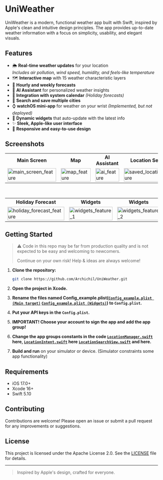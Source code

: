 # UniWeather

UniWeather is a modern, functional weather app built with Swift, inspired by Apple's clean and intuitive design principles. The app provides up-to-date weather information with a focus on simplicity, usability, and elegant visuals.


## Features
- 🌦️ **Real-time weather updates** for your location  
  *Includes air pollution, wind speed, humidity, and feels-like temperature*
- 🗺️ **Interactive map** with 15 weather characteristic layers
- 📅 **Hourly and weekly forecasts**
- 🤖 **AI Assistant** for personalized weather insights
- 📆 **Integration with system calendar** *(Holiday forecasts)*
- 🔎 **Search and save multiple cities**
- ⌚ **watchOS mini-app** for weather on your wrist _(Implemented, but not deployed)_
- 🧩 **Dynamic widgets** that auto-update with the latest info
- ✨ **Sleek, Apple-like user interface**
- 📱 **Responsive and easy-to-use design**

## Screenshots

<div align="center">

<table width="100%">
  <tr>
    <td align="center" width="25%"><b>Main Screen</b></td>
    <td align="center" width="25%"><b>Map</b></td>
    <td align="center" width="25%"><b>AI Assistant</b></td>
    <td align="center" width="25%"><b>Location Searcher</b></td>
  </tr>
  <tr>
    <td width="25%"><img src="https://github.com/user-attachments/assets/9f504b94-55f9-4cf7-ab6d-125b5493c940" alt="main_screen_feature" width="100%" /></td>
    <td width="25%"><img src="https://github.com/user-attachments/assets/d668c0a6-0235-40b6-85db-abf9c6ecb1aa" alt="map_feature" width="100%" /></td>
    <td width="25%"><img src="https://github.com/user-attachments/assets/af1efb6a-982f-4d63-b678-52a906fa171a" alt="ai_feature" width="100%" /></td>
    <td width="25%"><img src="https://github.com/user-attachments/assets/30de5ca9-b514-4737-88b2-b019187a081f" alt="saved_locations_feature" width="100%" /></td>
  </tr>
</table>

<br>

<table width="100%">
  <tr>
    <td align="center" width="33%"><b>Holiday Forecast</b></td>
    <td align="center" width="33%"><b>Widgets</b></td>
    <td align="center" width="33%"><b>Widgets</b></td>
  </tr>
  <tr>
    <td width="33%"><img src="https://github.com/user-attachments/assets/e7cda937-9378-44a6-8e62-c405dfb798b8" alt="holiday_forecast_feature" width="100%" /></td>
    <td width="33%"><img src="https://github.com/user-attachments/assets/640ba0ba-137c-45e5-ad0f-ae52a4dd71f6" alt="widgets_feature_1" width="100%" /></td>
    <td width="33%"><img src="https://github.com/user-attachments/assets/c02a9484-28c8-4d3c-87ef-0070dc99689e" alt="widgets_feature_2" width="100%" /></td>
  </tr>
</table>

</div>

## Getting Started

> :warning: Code in this repo may be far from production quality and is not expected to be easy and welcoming to newcomers.
>
> Continue on your own risk! Help & ideas are always welcome!

1. **Clone the repository:**
   ```bash
   git clone https://github.com/Archichil/UniWeather.git
   ```

2. **Open the project in Xcode.**

3. **Rename the files named Config_example.plist([`Config_example.plist (Main target)`](UniWeather/Config_Example.plist) [`Config_example.plist (Widgets)`](UniWeatherWidgets/Config_Example.plist))  to `Config.plist`.**

4. **Put your API keys in the `Config.plist`.**

5. **IMPORTANT! Choose your account to sign the app and add the app group!**

6. **Change the app groups constants in the code [`LocationManager.swift`](UniWeather/Core/LocationManager.swift#L98) here, [`LocationIntent.swift`](UniWeatherWidgets/Utils/LocationIntent.swift#L105) here [`LocationSearchView.swift`](UniWeather/Presentation/LocationSearch/Views/LocationSearchView.swift#L190) and here.**

7. **Build and run** on your simulator or device. (Simulator constraints some app functionality)

## Requirements

- iOS 17.0+
- Xcode 16+
- Swift 5.10

## Contributing

Contributions are welcome! Please open an issue or submit a pull request for any improvements or suggestions.

## License

This project is licensed under the Apache License 2.0. See the [LICENSE](LICENSE) file for details.

---

> Inspired by Apple's design, crafted for everyone.